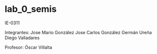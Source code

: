 # lab_0_semis
IE-0311 

Integrantes:
Jose Mario González
Jose Carlos González
Germán Ureña
Diego Valladares

Profesor: Óscar Villalta
